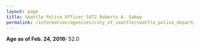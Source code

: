 ```yaml
---
layout: page
title: Seattle Police Officer 5472 Roberto A. Sabay
permalink: /information/agencies/city_of_seattle/seattle_police_department/copbook/5472/
---
```


**Age as of Feb. 24, 2016:** 52.0
